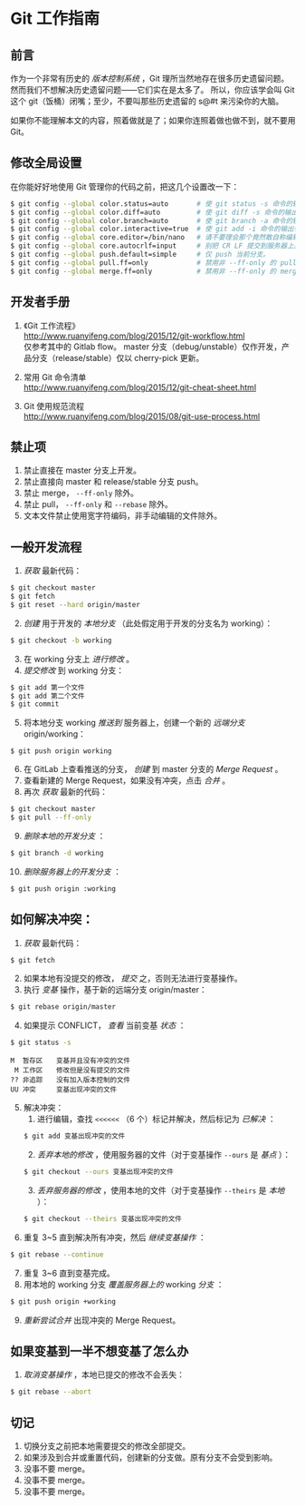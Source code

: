 # Git 工作指南

## 前言

作为一个非常有历史的 _版本控制系统_ ，Git 理所当然地存在很多历史遗留问题。然而我们不想解决历史遗留问题——它们实在是太多了。
所以，你应该学会叫 Git 这个 git（饭桶）闭嘴；至少，不要叫那些历史遗留的 s@#t 来污染你的大脑。

如果你不能理解本文的内容，照着做就是了；如果你连照着做也做不到，就不要用 Git。

## 修改全局设置

在你能好好地使用 Git 管理你的代码之前，把这几个设置改一下：  
```sh
$ git config --global color.status=auto       # 使 git status -s 命令的输出带有颜色。
$ git config --global color.diff=auto         # 使 git diff -s 命令的输出带有颜色。
$ git config --global color.branch=auto       # 使 git branch -a 命令的输出带有颜色。
$ git config --global color.interactive=true  # 使 git add -i 命令的输出带有颜色。
$ git config --global core.editor=/bin/nano   # 请不要理会那个竟然敢自称编辑器的叫 vi 的傻逼。
$ git config --global core.autocrlf=input     # 别把 CR LF 提交到服务器上。
$ git config --global push.default=simple     # 仅 push 当前分支。
$ git config --global pull.ff=only            # 禁用非 --ff-only 的 pull 操作。
$ git config --global merge.ff=only           # 禁用非 --ff-only 的 merge 操作。
```

## 开发者手册

1. 《Git 工作流程》  
<http://www.ruanyifeng.com/blog/2015/12/git-workflow.html>  
仅参考其中的 Gitlab flow。
master 分支（debug/unstable）仅作开发，产品分支（release/stable）仅以 cherry-pick 更新。

2. 常用 Git 命令清单  
<http://www.ruanyifeng.com/blog/2015/12/git-cheat-sheet.html>

3. Git 使用规范流程  
<http://www.ruanyifeng.com/blog/2015/08/git-use-process.html>

## 禁止项

1. 禁止直接在 master 分支上开发。
2. 禁止直接向 master 和 release/stable 分支 push。
3. 禁止 merge， `--ff-only` 除外。
4. 禁止 pull， `--ff-only` 和 `--rebase` 除外。
5. 文本文件禁止使用宽字符编码，非手动编辑的文件除外。

## 一般开发流程

1. _获取_ 最新代码：  
```sh
$ git checkout master
$ git fetch
$ git reset --hard origin/master
```
2. _创建_ 用于开发的 _本地分支_ （此处假定用于开发的分支名为 working）：  
```sh
$ git checkout -b working
```
3. 在 working 分支上 _进行修改_ 。  
4. _提交修改_ 到 working 分支：  
```sh
$ git add 第一个文件
$ git add 第二个文件
$ git commit
```
5. 将本地分支 working _推送到_ 服务器上，创建一个新的 _远端分支_ origin/working：  
```
$ git push origin working
```
6. 在 GitLab 上查看推送的分支， _创建_ 到 master 分支的 _Merge Request_ 。  
7. 查看新建的 Merge Request，如果没有冲突，点击 _合并_ 。  
8. 再次 _获取_ 最新的代码：  
```sh
$ git checkout master
$ git pull --ff-only
```
9. _删除本地的开发分支_ ：  
```sh
$ git branch -d working
```
10. _删除服务器上的开发分支_ ：  
```sh
$ git push origin :working
```

## 如何解决冲突：

1. _获取_ 最新代码：  
```sh
$ git fetch
```
2. 如果本地有没提交的修改， _提交_ 之，否则无法进行变基操作。  
3. 执行 _变基_ 操作，基于新的远端分支 origin/master：  
```sh
$ git rebase origin/master
```
4. 如果提示 CONFLICT， _查看_ 当前变基 _状态_ ：  
```sh
$ git status -s
```
```text
M  暂存区　　变基并且没有冲突的文件
 M 工作区　　修改但是没有提交的文件
?? 非追踪　　没有加入版本控制的文件
UU 冲突　　　变基出现冲突的文件
```
5. 解决冲突：  
    1. 进行编辑，查找 `<<<<<<` （6 个）标记并解决，然后标记为 _已解决_ ：  
    ```sh
    $ git add 变基出现冲突的文件
    ```
    2. _丢弃本地的修改_ ，使用服务器的文件（对于变基操作 `--ours` 是 _基点_ ）：  
    ```sh
    $ git checkout --ours 变基出现冲突的文件
    ```
    3. _丢弃服务器的修改_ ，使用本地的文件（对于变基操作 `--theirs` 是 _本地_ ）：  
    ```sh
    $ git checkout --theirs 变基出现冲突的文件
    ```
6. 重复 3~5 直到解决所有冲突，然后 _继续变基操作_ ：  
```sh
$ git rebase --continue
```
7. 重复 3~6 直到变基完成。  
8. 用本地的 working 分支 _覆盖服务器上的_ working _分支_ ：  
```sh
$ git push origin +working
```
9. _重新尝试合并_ 出现冲突的 Merge Request。  

## 如果变基到一半不想变基了怎么办

1. _取消变基操作_ ，本地已提交的修改不会丢失：  
```sh
$ git rebase --abort
```

## 切记

1. 切换分支之前把本地需要提交的修改全部提交。  
2. 如果涉及到合并或重置代码，创建新的分支做。原有分支不会受到影响。  
3. 没事不要 merge。  
4. 没事不要 merge。  
5. 没事不要 merge。  
